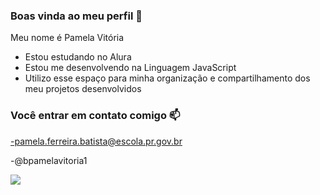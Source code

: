 ### Boas vinda ao meu perfil 💙

Meu nome é Pamela Vitória

- Estou estudando no Alura
- Estou me desenvolvendo na Linguagem JavaScript
- Utilizo esse espaço para minha organização e compartilhamento dos meu projetos desenvolvidos

### Você entrar em contato comigo 📫

-pamela.ferreira.batista@escola.pr.gov.br

-@bpamelavitoria1  

![](https://media.tenor.com/j26aOjPeKfgAAAAd/rio-jewel-uh-oh.gif)
